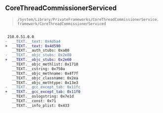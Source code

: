 ## CoreThreadCommissionerServiced

> `/System/Library/PrivateFrameworks/CoreThreadCommissionerService.framework/CoreThreadCommissionerServiced`

```diff

 210.0.51.0.0
-  __TEXT.__text: 0x4d5a4
+  __TEXT.__text: 0x4d590
   __TEXT.__auth_stubs: 0xa80
-  __TEXT.__objc_stubs: 0x2e80
+  __TEXT.__objc_stubs: 0x2e60
   __TEXT.__objc_methlist: 0x1710
   __TEXT.__cstring: 0x750a
   __TEXT.__objc_methname: 0x4f7f
   __TEXT.__objc_classname: 0x2ea
   __TEXT.__objc_methtype: 0x13e3
-  __TEXT.__gcc_except_tab: 0x11fc
+  __TEXT.__gcc_except_tab: 0x11f0
   __TEXT.__oslogstring: 0x7e1d
   __TEXT.__const: 0x71
   __TEXT.__info_plist: 0x433

```
